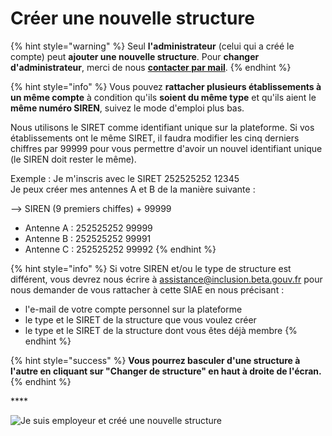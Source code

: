 # Créer une nouvelle structure

{% hint style="warning" %}
Seul **l'administrateur** \(celui qui a créé le compte\) peut **ajouter une nouvelle structure**. Pour **changer d'administrateur**, merci de nous [**contacter par mail**](mailto:contact@inclusion.beta.gouv.fr).
{% endhint %}

{% hint style="info" %}
Vous pouvez **rattacher plusieurs établissements à un même compte** à condition qu'ils **soient du même type** et qu'ils aient le **même numéro SIREN**, suivez le mode d'emploi plus bas.

Nous utilisons le SIRET comme identifiant unique sur la plateforme. Si vos établissements ont le même SIRET, il faudra modifier les cinq derniers chiffres par 99999 pour vous permettre d'avoir un nouvel identifiant unique \(le SIREN doit rester le même\).

Exemple : Je m'inscris avec le SIRET 252525252 12345  
Je peux créer mes antennes A et B de la manière suivante :

--&gt; SIREN \(9 premiers chiffes\) + 99999 

* Antenne A : 252525252 99999 
* Antenne B : 252525252 99991
* Antenne C : 252525252 99992 
{% endhint %}

{% hint style="info" %}
Si votre SIREN et/ou le type de structure est différent, vous devrez nous écrire à assistance@inclusion.beta.gouv.fr pour nous demander de vous rattacher à cette SIAE en nous précisant :

* l'e-mail de votre compte personnel sur la plateforme
* le type et le SIRET de la structure que vous voulez créer
* le type et le SIRET de la structure dont vous êtes déjà membre
{% endhint %}

{% hint style="success" %}
**Vous pourrez basculer d'une structure à l'autre en cliquant sur "Changer de structure" en haut à droite de l'écran.**
{% endhint %}

\*\*\*\*

![Je suis employeur et cr&#xE9;&#xE9; une nouvelle structure](https://s5.gifyu.com/images/demo-employeur-add.gif)

